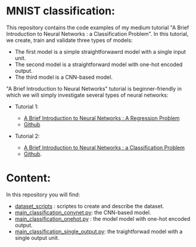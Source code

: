 # MNIST classification:  
This repository contains the code examples of my medium tutorial "A Brief Introduction to Neural Networks : a Classification Problem".
 In this tutorial, we create, train and validate three types of models:  
 * The first model is a simple straightforwawrd model with a single input unit.
 * The second model is a straightforward model with one-hot encoded output.
 * The third model is a CNN-based model.

"A Brief Introduction to Neural Networks" tutorial is beginner-friendly in which we will simply investigate several types of neural networks:  
* Tutorial 1: 
  * [A Brief Introduction to Neural Networks : A Regression Problem](https://medium.com/towards-data-science/a-brief-introduction-to-neural-networks-a-regression-problem-c58c26e18008)
  * [Github](https://github.com/Chim-SO/introductiontomachinelearning)

* Tutorial 2:
  * [A Brief Introduction to Neural Networks : a Classification Problem]()
  * [Github](https://github.com/Chim-SO/MNIST_classification).

# Content:
In this repository you will find:  
* [dataset_scripts](https://github.com/Chim-SO/MNIST_classification/tree/main/dataset_scripts) : scriptes to create and describe the dataset.
* [main_classification_convnet.py](https://github.com/Chim-SO/MNIST_classification/blob/main/main_classification_convnet.py): the CNN-based model.
* [main_classification_onehot.py](https://github.com/Chim-SO/MNIST_classification/blob/main/main_classification_onehot.py) : the model model with one-hot encoded output.
* [main_classification_single_output.py](https://github.com/Chim-SO/MNIST_classification/blob/main/main_classification_single_output.py): the traightforwad model with a single output unit.
